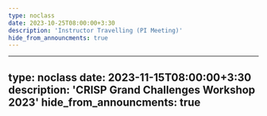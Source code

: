 ```yaml
---
type: noclass
date: 2023-10-25T08:00:00+3:30
description: 'Instructor Travelling (PI Meeting)'
hide_from_announcments: true
---
```

---
type: noclass
date: 2023-11-15T08:00:00+3:30
description: 'CRISP Grand Challenges Workshop 2023'
hide_from_announcments: true
---
